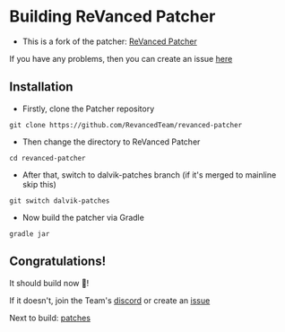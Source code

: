 # Building ReVanced Patcher

* This is a fork of the patcher: [ReVanced Patcher](https://github.com/RevancedTeam/revanced-patcher)

If you have any problems, then you can create an issue [here](https://github.com/ReVancedTeam/revanced-patcher/issues)

## Installation

* Firstly, clone the Patcher repository

`git clone https://github.com/RevancedTeam/revanced-patcher`

* Then change the directory to ReVanced Patcher

`cd revanced-patcher`

* After that, switch to dalvik-patches branch (if it's merged to mainline skip this)

`git switch dalvik-patches`

* Now build the patcher via Gradle

`gradle jar`

## Congratulations! 

It should build now 🎉!

If it doesn't, join the Team's [discord](https://discord.gg/rF2YcEjcrT) or create an [issue](https://github.com/ReVancedTeam/revanced-patcher/issues)

Next to build: [patches](https://github.com/CriticalRange/revanced-cli/wiki/Building-ReVanced-Patches)
